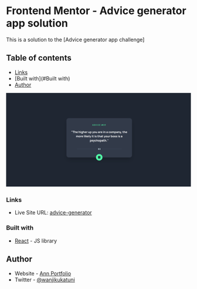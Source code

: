 # Frontend Mentor - Advice generator app solution

This is a solution to the [Advice generator app challenge]

## Table of contents

  - [Links](#links)
  - [Built with](#Built with)
- [Author](#Author)

![](./Screenshot.png)


### Links

- Live Site URL: [advice-generator](https://advice-generator-khaki-eight.vercel.app/)


### Built with

- [React](https://reactjs.org/) - JS library




## Author

- Website - [Ann Portfolio](https://ann-portfolio-gamma.vercel.app/)
- Twitter - [@wanjikukatuni](https://www.twitter.com/wanjikukatuni)

